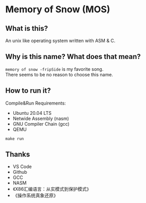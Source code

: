 # Memory of Snow (MOS)
## What is this?
An unix like operating system written with ASM & C.
## Why is this name? What does that mean?
`memory of snow -fripSide` is my favorite song.   
There seems to be no reason to choose this name.
## How to run it?
Compile&Run Requirements:
* Ubuntu 20.04 LTS
* Netwide Assembly (nasm)
* GNU Compiler Chain (gcc)
* QEMU
```shell
make run
````
## Thanks
* VS Code
* Github
* GCC
* NASM
* 《X86汇编语言：从实模式到保护模式》
* 《操作系统真象还原》